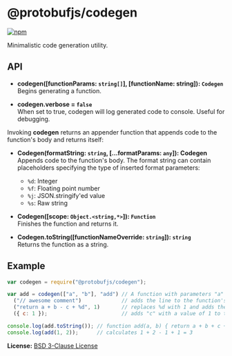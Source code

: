 @protobufjs/codegen
===================
[![npm](https://img.shields.io/npm/v/@protobufjs/codegen.svg)](https://www.npmjs.com/package/@protobufjs/codegen)

Minimalistic code generation utility.

API
---

* **codegen([functionParams: `string[]`], [functionName: string]): `Codegen`**<br />
  Begins generating a function.

* **codegen.verbose = `false`**<br />
  When set to true, codegen will log generated code to console. Useful for debugging.

Invoking **codegen** returns an appender function that appends code to the function's body and returns itself:

* **Codegen(formatString: `string`, [...formatParams: `any`]): Codegen**<br />
  Appends code to the function's body. The format string can contain placeholders specifying the type of inserted format parameters:

  * `%d`: Integer
  * `%f`: Floating point number
  * `%j`: JSON.stringify'ed value
  * `%s`: Raw string

* **Codegen([scope: `Object.<string,*>`]): `Function`**<br />
  Finishes the function and returns it.

* **Codegen.toString([functionNameOverride: `string`]): `string`**<br />
  Returns the function as a string.

Example
-------

```js
var codegen = require("@protobufjs/codegen");

var add = codegen(["a", "b"], "add") // A function with parameters "a" and "b" named "add"
  ("// awesome comment")             // adds the line to the function's body
  ("return a + b - c + %d", 1)       // replaces %d with 1 and adds the line to the body
  ({ c: 1 });                        // adds "c" with a value of 1 to the function's scope

console.log(add.toString()); // function add(a, b) { return a + b + c + 1 }
console.log(add(1, 2));      // calculates 1 + 2 - 1 + 1 = 3
```

**License:** [BSD 3-Clause License](https://opensource.org/licenses/BSD-3-Clause)
